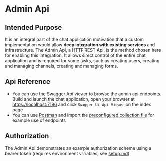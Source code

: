 # Admin Api
## Intended Purpose
It is an integral part of the chat application motivation that a custom implementation would allow **deep integration with existing services** and infrastructure. The Admin Api, a HTTP REST Api, is the method chosen here for enabling this integration. It allows direct control of the entire chat application and is required for some tasks, such as creating users, creating and managing channels, creating and managing forms.

## Api Reference
* You can use the Swagger Api viewer to browse the admin api endpoints. Build and launch the chat application, open your browser at [https://localhost:7196](https://localhost:7196) and click `Swagger Ui Api Viewer` on the index page
* You can use [Postman](https://www.postman.com/) and import the [preconfigured collection file](./AdminApi.postman_collection.json) for example use of endpoints

## Authorization
The Admin Api demonstrates an example authorization scheme using a bearer token (requires environment variables, see [setup.md](./setup.md))